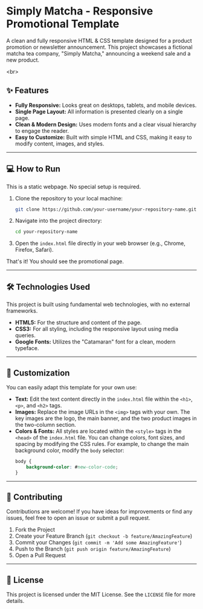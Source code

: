 # Simply Matcha - Responsive Promotional Template

A clean and fully responsive HTML & CSS template designed for a product promotion or newsletter announcement. This project showcases a fictional matcha tea company, "Simply Matcha," announcing a weekend sale and a new product.

\<br\>

## ✨ Features

  - **Fully Responsive:** Looks great on desktops, tablets, and mobile devices.
  - **Single Page Layout:** All information is presented clearly on a single page.
  - **Clean & Modern Design:** Uses modern fonts and a clear visual hierarchy to engage the reader.
  - **Easy to Customize:** Built with simple HTML and CSS, making it easy to modify content, images, and styles.

-----

## 💻 How to Run

This is a static webpage. No special setup is required.

1.  Clone the repository to your local machine:
    ```bash
    git clone https://github.com/your-username/your-repository-name.git
    ```
2.  Navigate into the project directory:
    ```bash
    cd your-repository-name
    ```
3.  Open the `index.html` file directly in your web browser (e.g., Chrome, Firefox, Safari).

That's it\! You should see the promotional page.

-----

## 🛠️ Technologies Used

This project is built using fundamental web technologies, with no external frameworks.

  - **HTML5:** For the structure and content of the page.
  - **CSS3:** For all styling, including the responsive layout using media queries.
  - **Google Fonts:** Utilizes the "Catamaran" font for a clean, modern typeface.

-----

## 🎨 Customization

You can easily adapt this template for your own use:

  - **Text:** Edit the text content directly in the `index.html` file within the `<h1>`, `<p>`, and `<h2>` tags.
  - **Images:** Replace the image URLs in the `<img>` tags with your own. The key images are the logo, the main banner, and the two product images in the two-column section.
  - **Colors & Fonts:** All styles are located within the `<style>` tags in the `<head>` of the `index.html` file. You can change colors, font sizes, and spacing by modifying the CSS rules. For example, to change the main background color, modify the `body` selector:
    ```css
    body {
        background-color: #new-color-code;
    }
    ```

-----

## 🤝 Contributing

Contributions are welcome\! If you have ideas for improvements or find any issues, feel free to open an issue or submit a pull request.

1.  Fork the Project
2.  Create your Feature Branch (`git checkout -b feature/AmazingFeature`)
3.  Commit your Changes (`git commit -m 'Add some AmazingFeature'`)
4.  Push to the Branch (`git push origin feature/AmazingFeature`)
5.  Open a Pull Request

-----

## 📜 License

This project is licensed under the MIT License. See the `LICENSE` file for more details.

